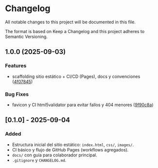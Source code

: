 # Changelog

All notable changes to this project will be documented in this file.

The format is based on Keep a Changelog and this project adheres to Semantic Versioning.

## 1.0.0 (2025-09-03)


### Features

* scaffolding sitio estático + CI/CD (Pages), docs y convenciones ([4f07845](https://github.com/aievolutio-com/aievolutio.com/commit/4f07845327188a323d76a7ccd1e0b57a5f01a6e7))


### Bug Fixes

* favicon y CI html5validator para evitar fallos y 404 menores ([9f90c8a](https://github.com/aievolutio-com/aievolutio.com/commit/9f90c8af65869e31827a4cf1e6cc24661b450777))

## [0.1.0] - 2025-09-04
### Added
- Estructura inicial del sitio estático: `index.html`, `css/`, `images/`.
- CI básico y flujo de GitHub Pages (workflows agregados).
- `docs/` con guía para colaborador principal.
- `.gitignore` y `CHANGELOG.md`.
